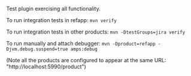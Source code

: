 Test plugin exercising all functionality.

To run integration tests in refapp: `mvn verify`

To run integration tests in other products: `mvn -DtestGroups=jira verify`

To run manually and attach debugger: `mvn -Dproduct=refapp -Djvm.debug.suspend=true amps:debug`

(Note all the products are configured to appear at the same URL: "http://localhost:5990/product")


